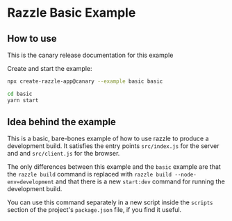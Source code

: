 # Razzle Basic Example

## How to use

<!-- START install generated instructions please keep comment here to allow auto update -->
<!-- DON'T EDIT THIS SECTION, INSTEAD RE-RUN yarn update-examples TO UPDATE -->
This is the canary release documentation for this example

Create and start the example:

```bash
npx create-razzle-app@canary --example basic basic

cd basic
yarn start
```
<!-- END install generated instructions please keep comment here to allow auto update -->


## Idea behind the example
This is a basic, bare-bones example of how to use razzle to produce a development build. It satisfies the entry points
`src/index.js` for the server and and `src/client.js` for the browser.

The only differences between this example and the `basic` example are that the `razzle build` command is replaced with `razzle build --node-env=development` and that there is a new `start:dev` command for running the development build.

You can use this command separately in a new script inside the `scripts` section of the project's `package.json` file, if you find it useful.
